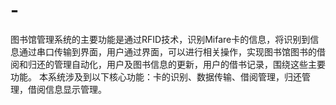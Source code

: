 # -
图书馆管理系统的主要功能是通过RFID技术，识别Mifare卡的信息，将识别到信息通过串口传输到界面，用户通过界面，可以进行相关操作，实现图书馆图书的借阅和归还的管理自动化，用户及图书信息的更新，用户的借书记录，围绕这些主要功能。    本系统涉及到以下核心功能：卡的识别、数据传输、借阅管理，归还管理，借阅信息显示管理。
